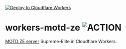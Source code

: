[![Deploy to Cloudflare Workers](https://deploy.workers.cloudflare.com/button)](https://deploy.workers.cloudflare.com/?url=https://github.com/Supreme-Elite/workers-motd-ze)
# workers-motd-ze ![ACTION](https://github.com/Supreme-Elite/workers-motd-ze//workflows/Deploy/badge.svg) 
[MOTD ZE server](https://motd.supreme-elite.fr/) Supreme-Elite in Cloudflare Workers.


